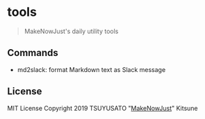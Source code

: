 # tools

> MakeNowJust's daily utility tools

## Commands

- md2slack: format Markdown text as Slack message

## License

MIT License
Copyright 2019 TSUYUSATO "[MakeNowJust]" Kitsune

[makenowjust]: https://github.com/MakeNowJust
